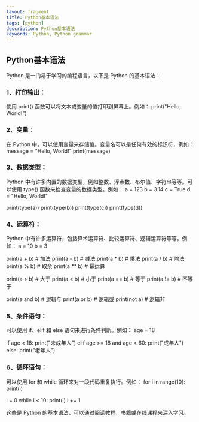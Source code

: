```yaml
---
layout: fragment
title: Python基本语法
tags: [python]
description: Python基本语法
keywords: Python, Python grammar
---
```


## Python基本语法

Python 是一门易于学习的编程语言，以下是 Python 的基本语法：

### 1、打印输出：

使用 print() 函数可以将文本或变量的值打印到屏幕上。例如：
print("Hello, World!")

### 2、变量：

在 Python 中，可以使用变量来存储值。变量名可以是任何有效的标识符，例如：
message = "Hello, World!"
print(message)

### 3、数据类型：

Python 中有许多内置的数据类型，例如整数、浮点数、布尔值、字符串等等。可以使用 type() 函数来检查变量的数据类型。例如：
a = 123
b = 3.14
c = True
d = "Hello, World!"

print(type(a))
print(type(b))
print(type(c))
print(type(d))

### 4、运算符：

Python 中有许多运算符，包括算术运算符、比较运算符、逻辑运算符等等。例如：
a = 10
b = 3

print(a + b)  # 加法
print(a - b)  # 减法
print(a * b)  # 乘法
print(a / b)  # 除法
print(a % b)  # 取余
print(a ** b)  # 幂运算

print(a > b)  # 大于
print(a < b)  # 小于
print(a == b)  # 等于
print(a != b)  # 不等于

print(a and b)  # 逻辑与
print(a or b)  # 逻辑或
print(not a)  # 逻辑非

### 5、条件语句：

可以使用 if、elif 和 else 语句来进行条件判断。例如：
age = 18

if age < 18:
    print("未成年人")
elif age >= 18 and age < 60:
    print("成年人")
else:
    print("老年人")

### 6、循环语句：

可以使用 for 和 while 循环来对一段代码重复执行。例如：
for i in range(10):
    print(i)

i = 0
while i < 10:
    print(i)
    i += 1

这些是 Python 的基本语法，可以通过阅读教程、书籍或在线课程来深入学习。
